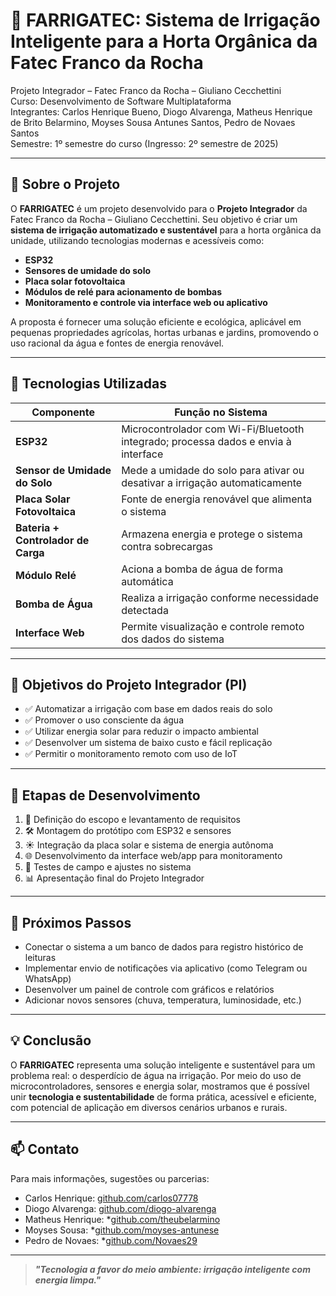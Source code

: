 # 🌱 FARRIGATEC: Sistema de Irrigação Inteligente para a Horta Orgânica da Fatec Franco da Rocha

Projeto Integrador – Fatec Franco da Rocha – Giuliano Cecchettini  
Curso: Desenvolvimento de Software Multiplataforma  
Integrantes: Carlos Henrique Bueno, Diogo Alvarenga, Matheus Henrique de Brito Belarmino, Moyses Sousa Antunes Santos, Pedro de Novaes Santos  
Semestre: 1º semestre do curso (Ingresso: 2º semestre de 2025)

---

## 📘 Sobre o Projeto

O **FARRIGATEC** é um projeto desenvolvido para o **Projeto Integrador** da Fatec Franco da Rocha – Giuliano Cecchettini. Seu objetivo é criar um **sistema de irrigação automatizado e sustentável** para a horta orgânica da unidade, utilizando tecnologias modernas e acessíveis como:

- **ESP32**
- **Sensores de umidade do solo**
- **Placa solar fotovoltaica**
- **Módulos de relé para acionamento de bombas**
- **Monitoramento e controle via interface web ou aplicativo**

A proposta é fornecer uma solução eficiente e ecológica, aplicável em pequenas propriedades agrícolas, hortas urbanas e jardins, promovendo o uso racional da água e fontes de energia renovável.

---

## 🔧 Tecnologias Utilizadas

| Componente                       | Função no Sistema                                                     |
|----------------------------------|------------------------------------------------------------------------|
| **ESP32**                        | Microcontrolador com Wi-Fi/Bluetooth integrado; processa dados e envia à interface |
| **Sensor de Umidade do Solo**   | Mede a umidade do solo para ativar ou desativar a irrigação automaticamente |
| **Placa Solar Fotovoltaica**     | Fonte de energia renovável que alimenta o sistema                     |
| **Bateria + Controlador de Carga** | Armazena energia e protege o sistema contra sobrecargas               |
| **Módulo Relé**                 | Aciona a bomba de água de forma automática                            |
| **Bomba de Água**               | Realiza a irrigação conforme necessidade detectada                     |
| **Interface Web**               | Permite visualização e controle remoto dos dados do sistema           |

---

## 🌿 Objetivos do Projeto Integrador (PI)

- ✅ Automatizar a irrigação com base em dados reais do solo  
- ✅ Promover o uso consciente da água  
- ✅ Utilizar energia solar para reduzir o impacto ambiental  
- ✅ Desenvolver um sistema de baixo custo e fácil replicação  
- ✅ Permitir o monitoramento remoto com uso de IoT  

---

## 🧪 Etapas de Desenvolvimento

1. 📌 Definição do escopo e levantamento de requisitos  
2. 🛠️ Montagem do protótipo com ESP32 e sensores  
3. ☀️ Integração da placa solar e sistema de energia autônoma  
4. 🌐 Desenvolvimento da interface web/app para monitoramento  
5. 🔁 Testes de campo e ajustes no sistema  
6. 📊 Apresentação final do Projeto Integrador  

---

## 🚀 Próximos Passos

- Conectar o sistema a um banco de dados para registro histórico de leituras  
- Implementar envio de notificações via aplicativo (como Telegram ou WhatsApp)  
- Desenvolver um painel de controle com gráficos e relatórios  
- Adicionar novos sensores (chuva, temperatura, luminosidade, etc.)

---

## 💡 Conclusão

O **FARRIGATEC** representa uma solução inteligente e sustentável para um problema real: o desperdício de água na irrigação. Por meio do uso de microcontroladores, sensores e energia solar, mostramos que é possível unir **tecnologia e sustentabilidade** de forma prática, acessível e eficiente, com potencial de aplicação em diversos cenários urbanos e rurais.

---

## 📫 Contato

Para mais informações, sugestões ou parcerias:

- Carlos Henrique: [github.com/carlos07778](https://github.com/carlos07778)  
- Diogo Alvarenga: [github.com/diogo-alvarenga](https://github.com/diogo-alvarenga)
- Matheus Henrique: *[github.com/theubelarmino](https://github.com/theubelarmino)  
- Moyses Sousa: *[github.com/moyses-antunese](https://github.com/moyses-antunese) 
- Pedro de Novaes: *[github.com/Novaes29](https://github.com/Novaes29)

---

> **_"Tecnologia a favor do meio ambiente: irrigação inteligente com energia limpa."_**



